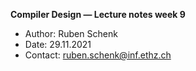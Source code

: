 **Compiler Design — Lecture notes week 9**

- Author: Ruben Schenk
- Date: 29.11.2021
- Contact: ruben.schenk@inf.ethz.ch
